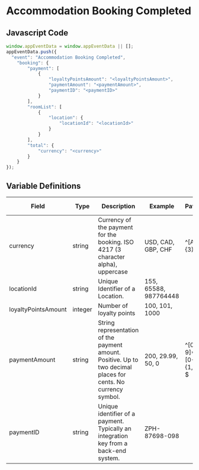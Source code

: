 # Accommodation Booking Completed

### 

## Javascript Code
```js
window.appEventData = window.appEventData || [];
appEventData.push({
  "event": "Accommodation Booking Completed",
    "booking": {
        "payment": [
            {
                "loyaltyPointsAmount": "<loyaltyPointsAmount>",
                "paymentAmount": "<paymentAmount>",
                "paymentID": "<paymentID>"
            }
        ],
        "roomList": [
            {
                "location": {
                    "locationId": "<locationId>"
                }
            }
        ],
        "total": {
            "currency": "<currency>"
        }
    }
});
```

## Variable Definitions

|Field|Type|Description|Example|Pattern|Min Length|Max Length|Minimum|Maximum|Multiple Of|
| --- | --- | --- | --- | --- | --- | --- | --- | --- | --- |
|currency|string|Currency of the payment for the booking. ISO 4217 \(3 character alpha\), uppercase |USD, CAD, GBP, CHF|^[A-Z]{3}$|3|3||||
|locationId|string|Unique Identifier of a Location. |155, 65588, 987764448|||||||
|loyaltyPointsAmount|integer|Number of loyalty points |100, 101, 1000||||0|||
|paymentAmount|string|String representation of the payment amount. Positive. Up to two decimal places for cents. No currency symbol.|200, 29.99, 50, 0|^[0-9]*(\.[0-9]{1,2})?$||||||
|paymentID|string|Unique identifier of a payment.  Typically an integration key from a back-end system.|ZPH-87698-098|||||||
